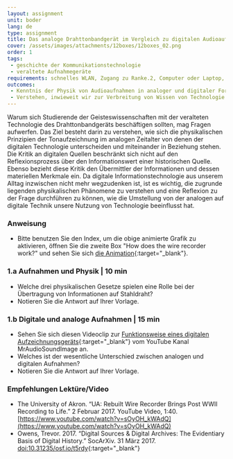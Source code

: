 ```yaml
---
layout: assignment
unit: boder
lang: de
type: assignment
title: Das analoge Drahttonbandgerät im Vergleich zu digitalen Audioaufnahmen
cover: /assets/images/attachments/12boxes/12boxes_02.png
order: 1
tags: 
 - geschichte der Kommunikationstechnologie
 - veraltete Aufnahmegeräte
requirements: schnelles WLAN, Zugang zu Ranke.2, Computer oder Laptop, Anwendung auf Computer oder Laptop zum Abspielen von Videos
outcomes:
 - Kenntnis der Physik von Audioaufnahmen in analoger und digitaler Form
 - Verstehen, inwieweit wir zur Verbreitung von Wissen von Technologie abhängen
---
```


Warum sich Studierende der Geisteswissenschaften mit der veralteten Technologie des Drahttonbandgeräts beschäftigen sollten, mag Fragen aufwerfen. Das Ziel besteht darin zu verstehen, wie sich die physikalischen Prinzipien der Tonaufzeichnung im analogen Zeitalter von denen der digitalen Technologie unterscheiden und miteinander in Beziehung stehen. Die Kritik an digitalen Quellen beschränkt sich nicht auf den Reflexionsprozess über den Informationswert einer historischen Quelle. Ebenso bezieht diese Kritik den Übermittler der Informationen und dessen materiellen Merkmale ein. Da digitale Informationstechnologie aus unserem Alltag inzwischen nicht mehr wegzudenken ist, ist es wichtig, die zugrunde liegenden physikalischen Phänomene zu verstehen und eine Reflexion zu der Frage durchführen zu können, wie die Umstellung von der analogen auf digitale Technik unsere Nutzung von Technologie beeinflusst hat.

<!-- more -->

<!-- briefing-student -->

### Anweisung
<!-- section-contents -->

- Bitte benutzen Sie den Index, um die obige animierte Grafik zu aktivieren, öffnen Sie die zweite Box "How does the wire recorder work?" und sehen Sie sich [die Animation](https://ranke2.uni.lu/klynt/de/){:target="_blank"}.

<!-- section -->

### 1.a  Aufnahmen und Physik | 10 min
<!-- section-contents -->

- Welche drei physikalischen Gesetze spielen eine Rolle bei der Übertragung von Informationen auf Stahldraht?
- Notieren Sie die Antwort auf Ihrer Vorlage.

<!-- section -->

### 1.b  Digitale und analoge Aufnahmen | 15 min
<!-- section-contents -->

- Sehen Sie sich diesen Videoclip zur [Funktionsweise eines digitalen Aufzeichnungsgeräts](https://www.youtube.com/watch?v=SfEXnX__X9Y&feature=youtu.be){:target="_blank"} vom YouTube Kanal MrAudioSoundImage an.
- Welches ist der wesentliche Unterschied zwischen analogen und digitalen Aufnahmen?
- Notieren Sie die Antwort auf Ihrer Vorlage.

<!-- section -->

### Empfehlungen Lektüre/Video  
<!-- section-contents -->

- The University of Akron. “UA: Rebuilt Wire Recorder Brings Post WWII Recording to Life.” 2 Februar 2017. YouTube Video, 1:40. [https://www.youtube.com/watch?v=sOyOH_kWAdQ](https://www.youtube.com/watch?v=sOyOH_kWAdQ)  
- Owens, Trevor. 2017. “Digital Sources & Digital Archives: The Evidentiary Basis of Digital History.” SocArXiv. 31 März 2017. [doi:10.31235/osf.io/t5rdy](doi:10.31235/osf.io/t5rdy){:target="_blank"} 

<!-- briefing-teacher -->

